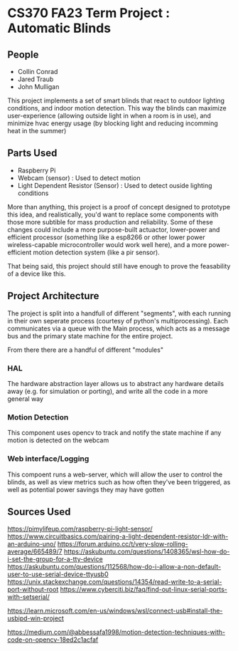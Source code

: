 # CS370 FA23 Term Project : Automatic Blinds

## People
 - Collin Conrad
 - Jared Traub
 - John Mulligan

This project implements a set of smart blinds that react to outdoor lighting
conditions, and indoor motion detection. This way the blinds can maximize
user-experience (allowing outside light in when a room is in use), and minimize
hvac energy usage (by blocking light and reducing incomming heat in the summer)

## Parts Used
 - Raspberry Pi
 - Webcam (sensor) : Used to detect motion
 - Light Dependent Resistor (Sensor) : Used to detect ouside lighting conditions

More than anything, this project is a proof of concept designed to prototype
this idea, and realistically, you'd want to replace some components with those
more subtible for mass production and reliability. Some of these changes could
include a more purpose-built actuactor, lower-power and efficient processor
(something like a esp8266 or other lower power wireless-capable microcontroller
would work well here), and a more power-efficient motion detection system (like
a pir sensor).

That being said, this project should still have enough to prove the feasability
of a device like this.

## Project Architecture

The project is split into a handfull of different "segments", with each running in
their own seperate process (courtesy of python's multiprocessing). Each communicates
via a queue with the Main process, which acts as a message bus and the primary state
machine for the entire project.

From there there are a handful of different "modules"

### HAL

The hardware abstraction layer allows us to abstract any hardware details away (e.g.
for simulation or porting), and write all the code in a more general way

### Motion Detection

This component uses opencv to track and notify the state machine if any motion is
detected on the webcam

### Web interface/Logging

This compoent runs a web-server, which will allow the user to control the blinds, as
well as view metrics such as how often they've been triggered, as well as potential
power savings they may have gotten


## Sources Used

https://pimylifeup.com/raspberry-pi-light-sensor/
https://www.circuitbasics.com/pairing-a-light-dependent-resistor-ldr-with-an-arduino-uno/
https://forum.arduino.cc/t/very-slow-rolling-average/665489/7
https://askubuntu.com/questions/1408365/wsl-how-do-i-set-the-group-for-a-tty-device
https://askubuntu.com/questions/112568/how-do-i-allow-a-non-default-user-to-use-serial-device-ttyusb0
https://unix.stackexchange.com/questions/14354/read-write-to-a-serial-port-without-root
https://www.cyberciti.biz/faq/find-out-linux-serial-ports-with-setserial/

https://learn.microsoft.com/en-us/windows/wsl/connect-usb#install-the-usbipd-win-project

https://medium.com/@abbessafa1998/motion-detection-techniques-with-code-on-opencv-18ed2c1acfaf
